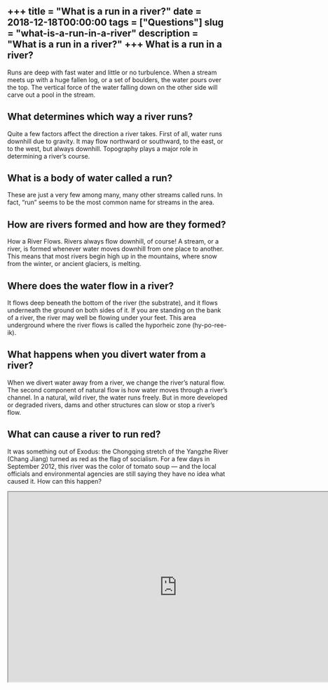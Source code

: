 +++
title = "What is a run in a river?"
date = 2018-12-18T00:00:00
tags = ["Questions"]
slug = "what-is-a-run-in-a-river"
description = "What is a run in a river?"
+++
What is a run in a river?
-------------------------

Runs are deep with fast water and little or no turbulence. When a stream meets up with a huge fallen log, or a set of boulders, the water pours over the top. The vertical force of the water falling down on the other side will carve out a pool in the stream.

What determines which way a river runs?
---------------------------------------

Quite a few factors affect the direction a river takes. First of all, water runs downhill due to gravity. It may flow northward or southward, to the east, or to the west, but always downhill. Topography plays a major role in determining a river’s course.

What is a body of water called a run?
-------------------------------------

These are just a very few among many, many other streams called runs. In fact, “run” seems to be the most common name for streams in the area.

How are rivers formed and how are they formed?
----------------------------------------------

How a River Flows. Rivers always flow downhill, of course! A stream, or a river, is formed whenever water moves downhill from one place to another. This means that most rivers begin high up in the mountains, where snow from the winter, or ancient glaciers, is melting.

Where does the water flow in a river?
-------------------------------------

It flows deep beneath the bottom of the river (the substrate), and it flows underneath the ground on both sides of it. If you are standing on the bank of a river, the river may well be flowing under your feet. This area underground where the river flows is called the hyporheic zone (hy-po-ree-ik).

What happens when you divert water from a river?
------------------------------------------------

When we divert water away from a river, we change the river’s natural flow. The second component of natural flow is how water moves through a river’s channel. In a natural, wild river, the water runs freely. But in more developed or degraded rivers, dams and other structures can slow or stop a river’s flow.

What can cause a river to run red?
----------------------------------

It was something out of Exodus: the Chongqing stretch of the Yangzhe River (Chang Jiang) turned as red as the flag of socialism. For a few days in September 2012, this river was the color of tomato soup — and the local officials and environmental agencies are still saying they have no idea what caused it. How can this happen?

<iframe allow="accelerometer; autoplay; clipboard-write; encrypted-media; gyroscope; picture-in-picture" allowfullscreen="" class="__youtube_prefs__  epyt-is-override  no-lazyload" data-no-lazy="1" data-origheight="433" data-origwidth="770" data-skipgform_ajax_framebjll="" height="433" id="_ytid_76521" loading="lazy" src="https://www.youtube.com/embed/ci-ABWPG7LQ?enablejsapi=1&autoplay=0&cc_load_policy=0&cc_lang_pref=&iv_load_policy=1&loop=0&modestbranding=0&rel=1&fs=1&playsinline=0&autohide=2&theme=dark&color=red&controls=1&" title="YouTube player" width="770"></iframe>